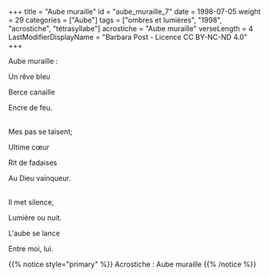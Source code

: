 +++
title = "Aube muraille"
id = "aube_muraille_7"
date = 1998-07-05
weight = 29
categories = ["Aube"]
tags = ["ombres et lumières", "1998", "acrostiche", "tétrasyllabe"]
acrostiche = "Aube muraille"
verseLength = 4
LastModifierDisplayName = "Barbara Post - Licence CC BY-NC-ND 4.0"
+++

Aube muraille :

Un rêve bleu

Berce canaille

Encre de feu.

 \
Mes pas se taisent;

Ultime cœur

Rit de fadaises

Au Dieu vainqueur.

 \
Il met silence,

Lumière ou nuit.

L'aube se lance

Entre moi, lui.

{{% notice style="primary" %}}
Acrostiche : Aube muraille
{{% /notice %}}
